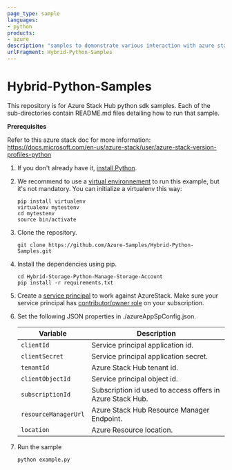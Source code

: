```yaml
---
page_type: sample
languages:
- python
products:
- azure
description: "samples to demonstrate various interaction with azure stack using azure python SDK."
urlFragment: Hybrid-Python-Samples
---
```


# Hybrid-Python-Samples

This repository is for Azure Stack Hub python sdk samples. Each of the sub-directories contain README.md files detailing how to run that sample.

 

**Prerequisites**

Refer to this azure stack doc for more information: https://docs.microsoft.com/en-us/azure-stack/user/azure-stack-version-profiles-python


1. If you don't already have it, [install Python](https://www.python.org/downloads/).

1. We recommend to use a [virtual environnement](https://docs.python.org/3/tutorial/venv.html) to run this example, but it's not mandatory. You can initialize a virtualenv this way:

    ```
    pip install virtualenv
    virtualenv mytestenv
    cd mytestenv
    source bin/activate
    ```

1. Clone the repository.

    ```
    git clone https://github.com/Azure-Samples/Hybrid-Python-Samples.git
    ```

1. Install the dependencies using pip.

    ```
    cd Hybrid-Storage-Python-Manage-Storage-Account
    pip install -r requirements.txt
    ```

1. Create a [service principal](https://docs.microsoft.com/en-us/azure/azure-stack/azure-stack-create-service-principals) to work against AzureStack. Make sure your service principal has [contributor/owner role](https://docs.microsoft.com/en-us/azure/azure-stack/azure-stack-create-service-principals#assign-role-to-service-principal) on your subscription.

1. Set the following JSON properties in ./azureAppSpConfig.json.

    | Variable              | Description                                                 |
    |-----------------------|-------------------------------------------------------------|
    | `clientId`            | Service principal application id.                            |
    | `clientSecret`        | Service principal application secret.                        |
    | `tenantId`            | Azure Stack Hub tenant id. 
    | `clientObjectId`            | Service principal object id.                                   |
    | `subscriptionId`      | Subscription id used to access offers in Azure Stack Hub.    |
    | `resourceManagerUrl`  | Azure Stack Hub Resource Manager Endpoint.                   |
    | `location`            | Azure Resource location.                                     |

1. Run the sample

    ```
    python example.py
    ```

